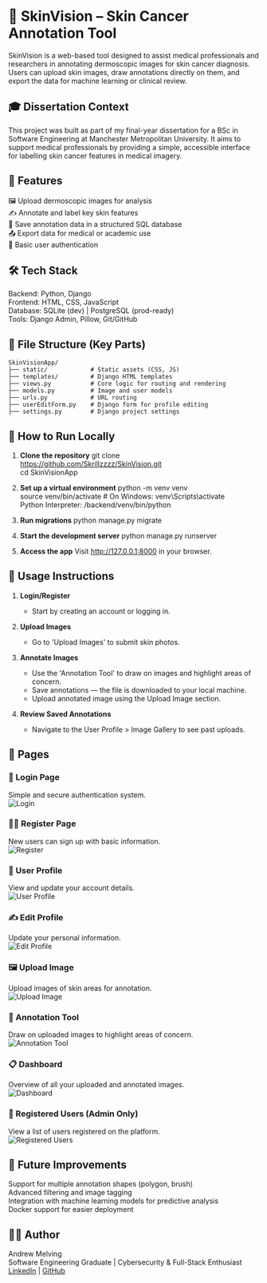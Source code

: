 # 🧠 SkinVision – Skin Cancer Annotation Tool

SkinVision is a web-based tool designed to assist medical professionals and researchers in annotating dermoscopic images for skin cancer diagnosis. Users can upload skin images, draw annotations directly on them, and export the data for machine learning or clinical review.

## 🎓 Dissertation Context

This project was built as part of my final-year dissertation for a BSc in Software Engineering at Manchester Metropolitan University. It aims to support medical professionals by providing a simple, accessible interface for labelling skin cancer features in medical imagery.

## 🚀 Features

🖼️ Upload dermoscopic images for analysis  
✍️ Annotate and label key skin features  
💾 Save annotation data in a structured SQL database  
📤 Export data for medical or academic use  
🔐 Basic user authentication


## 🛠️ Tech Stack

Backend: Python, Django  
Frontend: HTML, CSS, JavaScript  
Database: SQLite (dev) | PostgreSQL (prod-ready)  
Tools: Django Admin, Pillow, Git/GitHub

## 📁 File Structure (Key Parts)
```text
SkinVisionApp/
├── static/            # Static assets (CSS, JS)
├── templates/         # Django HTML templates
├── views.py           # Core logic for routing and rendering
├── models.py          # Image and user models
├── urls.py            # URL routing
├── userEditForm.py    # Django form for profile editing
├── settings.py        # Django project settings
```


## 🧪 How to Run Locally

1. **Clone the repository**
git clone https://github.com/Skrillzzzz/SkinVision.git  
cd SkinVisionApp

2. **Set up a virtual environment**
python -m venv venv  
source venv/bin/activate  # On Windows: venv\Scripts\activate  
Python Interpreter: /backend/venv/bin/python

3. **Run migrations**
python manage.py migrate

4. **Start the development server**
python manage.py runserver

5. **Access the app**
Visit http://127.0.0.1:8000 in your browser.

## 🧪 Usage Instructions

1. **Login/Register**
   - Start by creating an account or logging in.

2. **Upload Images**
   - Go to 'Upload Images' to submit skin photos.

3. **Annotate Images**
   - Use the 'Annotation Tool' to draw on images and highlight areas of concern.
   - Save annotations — the file is downloaded to your local machine.
   - Upload annotated image using the Upload Image section.

4. **Review Saved Annotations**
   - Navigate to the User Profile > Image Gallery to see past uploads.

## 📸 Pages
### 🔐 Login Page
Simple and secure authentication system.  
![Login](Pages/Login.png)

### 🧑‍💼 Register Page
New users can sign up with basic information.  
![Register](Pages/Register.png)

### 👤 User Profile
View and update your account details.  
![User Profile](Pages/User%20Profile.png)

### ✍️ Edit Profile
Update your personal information.  
![Edit Profile](Pages/Edit%20Profile.png)

### 🖼️ Upload Image
Upload images of skin areas for annotation.  
![Upload Image](Pages/UploadImage.png)

### 🧩 Annotation Tool
Draw on uploaded images to highlight areas of concern.  
![Annotation Tool](Pages/Annotation%20Tool.png)

### 📋 Dashboard
Overview of all your uploaded and annotated images.  
![Dashboard](Pages/Dashboard.png)

### 👥 Registered Users (Admin Only)
View a list of users registered on the platform.  
![Registered Users](Pages/RegisteredUsers.png)

## 🧪 Future Improvements

Support for multiple annotation shapes (polygon, brush)  
Advanced filtering and image tagging  
Integration with machine learning models for predictive analysis  
Docker support for easier deployment

## 🙋‍♂️ Author

Andrew Melving  
Software Engineering Graduate | Cybersecurity & Full-Stack Enthusiast  
[LinkedIn](https://www.linkedin.com/in/andrew-melving-138483209/) | [GitHub](https://github.com/Skrillzzzz/)
